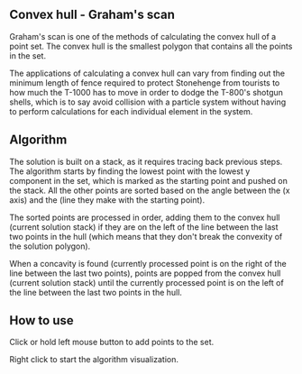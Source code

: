 ## Convex hull - Graham's scan

Graham's scan is one of the methods of calculating the convex hull of a point set. The convex hull is the smallest polygon that contains all the points in the set.

The applications of calculating a convex hull can vary from finding out the minimum length of fence required to protect Stonehenge from tourists to how much the T-1000 has to move in order to dodge the T-800's shotgun shells, which is to say avoid collision with a particle system without having to perform calculations for each individual element in the system.

## Algorithm

The solution is built on a stack, as it requires tracing back previous steps. The algorithm starts by finding the lowest point with the lowest y component in the set, which is marked as the starting point and pushed on the stack. All the other points are sorted based on the angle between the (x axis) and the (line they make with the starting point).

The sorted points are processed in order, adding them to the convex hull (current solution stack) if they are on the left of the line between the last two points in the hull (which means that they don't break the convexity of the solution polygon).

When a concavity is found (currently processed point is on the right of the line between the last two points), points are popped from the convex hull (current solution stack) until the currently processed point is on the left of the line between the last two points in the hull.

## How to use

Click or hold left mouse button to add points to the set.

Right click to start the algorithm visualization.
